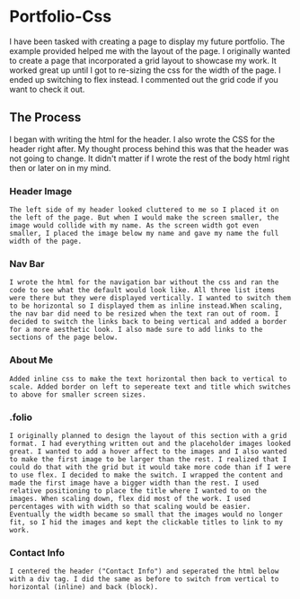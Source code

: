 # Portfolio-Css

I have been tasked with creating a page to display my future portfolio. The example provided helped me with the layout of the page. I originally wanted to create a page that incorporated a grid layout to showcase my work. It worked great up until I got to re-sizing the css for the width of the page. I ended up switching to flex instead. I commented out the grid code if you want to check it out.

## The Process

I began with writing the html for the header. I also wrote the CSS for the header right after. My thought process behind this was that the header was not going to change. It didn't matter if I wrote the rest of the body html right then or later on in my mind.
  
### Header Image

    The left side of my header looked cluttered to me so I placed it on the left of the page. But when I would make the screen smaller, the image would collide with my name. As the screen width got even smaller, I placed the image below my name and gave my name the full width of the page.

### Nav Bar

    I wrote the html for the navigation bar without the css and ran the code to see what the default would look like. All three list items were there but they were displayed vertically. I wanted to switch them to be horizontal so I displayed them as inline instead.When scaling, the nav bar did need to be resized when the text ran out of room. I decided to switch the links back to being vertical and added a border for a more aesthetic look. I also made sure to add links to the sections of the page below.

### About Me

    Added inline css to make the text horizontal then back to vertical to scale. Added border on left to sepereate text and title which switches to above for smaller screen sizes.

### .folio

    I originally planned to design the layout of this section with a grid format. I had everything written out and the placeholder images looked great. I wanted to add a hover affect to the images and I also wanted to make the first image to be larger than the rest. I realized that I could do that with the grid but it would take more code than if I were to use flex. I decided to make the switch. I wrapped the content and made the first image have a bigger width than the rest. I used relative positioning to place the title where I wanted to on the images. When scaling down, flex did most of the work. I used percentages with with width so that scaling would be easier. Eventually the width became so small that the images would no longer fit, so I hid the images and kept the clickable titles to link to my work.

### Contact Info

    I centered the header ("Contact Info") and seperated the html below with a div tag. I did the same as before to switch from vertical to horizontal (inline) and back (block).